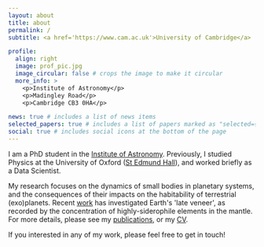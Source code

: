 ```yaml
---
layout: about
title: about
permalink: /
subtitle: <a href='https://www.cam.ac.uk'>University of Cambridge</a>

profile:
  align: right
  image: prof_pic.jpg
  image_circular: false # crops the image to make it circular
  more_info: >
    <p>Institute of Astronomy</p>
    <p>Madingley Road</p>
    <p>Cambridge CB3 0HA</p>

news: true # includes a list of news items
selected_papers: true # includes a list of papers marked as "selected={true}"
social: true # includes social icons at the bottom of the page
---
```


I am a PhD student in the [Institute of Astronomy](https://www.ast.cam.ac.uk). Previously, I studied Physics at the University of Oxford ([St Edmund Hall](https://www.seh.ox.ac.uk)), and worked briefly as a Data Scientist.

My research focuses on the dynamics of small bodies in planetary systems, and the consequences of their impacts on the habitability of terrestrial (exo)planets. Recent <a href="#">work</a> has investigated Earth's 'late veneer', as recorded by the concentration of highly-siderophile elements in the mantle. For more details, please see my <a href="/publications.md">publications</a>, or my <a href="/cv.md">CV</a>.

If you interested in any of my work, please feel free to get in touch!
